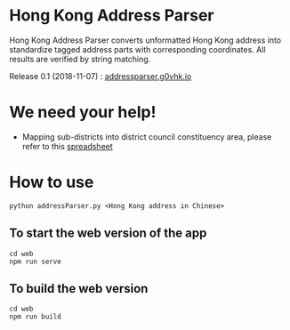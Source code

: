 # Hong Kong Address Parser

Hong Kong Address Parser converts unformatted Hong Kong address into standardize tagged address parts with corresponding coordinates. All results are verified by string matching.

Release 0.1 (2018-11-07) : [addressparser.g0vhk.io](https://addressparser.g0vhk.io)

# We need your help!
- Mapping sub-districts into district council constituency area, please refer to this [spreadsheet](
https://docs.google.com/spreadsheets/d/1mNui-FsnnEiIXAGA-UBalqjywyBGhKMly2T9dLDhY7U/edit#gid=415942179)


# How to use
`python addressParser.py <Hong Kong address in Chinese>`

## To start the web version of the app
```
cd web
npm run serve
```

## To build the web version
```
cd web
npm run build
```


